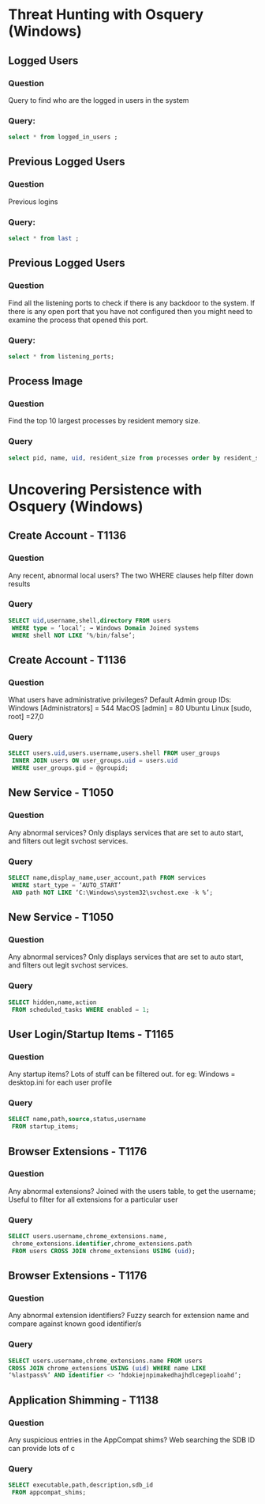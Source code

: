 # Threat Hunting with Osquery (Windows)

## Logged Users 
### Question
Query to find who are the logged in users in the system 

### Query:
```sql
select * from logged_in_users ;
```

## Previous Logged Users 
### Question
Previous logins

### Query:
```sql
select * from last ;
```

## Previous Logged Users 
### Question
Find all the listening ports to check if there is any backdoor to the system. If there is any open port that you have not configured then you might need to examine the process that opened this port.

### Query:
```sql
select * from listening_ports;
```

## Process Image 
### Question
Find the top 10 largest processes by resident memory size.

### Query
```sql
select pid, name, uid, resident_size from processes order by resident_size desc limit 10;
```

# Uncovering Persistence with Osquery (Windows)

## Create Account - T1136
### Question
Any recent, abnormal local users?
The two WHERE clauses help filter down results

### Query
```sql
SELECT uid,username,shell,directory FROM users
 WHERE type = ‘local’; → Windows Domain Joined systems
 WHERE shell NOT LIKE ‘%/bin/false’; 
```

## Create Account - T1136
### Question
What users have administrative privileges?
Default Admin group IDs:
Windows [Administrators] = 544
MacOS [admin] = 80
Ubuntu Linux [sudo, root] =27,0

### Query
```sql
SELECT users.uid,users.username,users.shell FROM user_groups
 INNER JOIN users ON user_groups.uid = users.uid
 WHERE user_groups.gid = @groupid;
```

## New Service - T1050
### Question
Any abnormal services?
Only displays services that are set to auto start, and filters out
legit svchost services.

### Query
```sql
SELECT name,display_name,user_account,path FROM services
 WHERE start_type = ‘AUTO_START’
 AND path NOT LIKE ‘C:\Windows\system32\svchost.exe -k %’;
```

## New Service - T1050
### Question
Any abnormal services?
Only displays services that are set to auto start, and filters out
legit svchost services.

### Query
```sql
SELECT hidden,name,action
 FROM scheduled_tasks WHERE enabled = 1;
```

## User Login/Startup Items - T1165
### Question
Any startup items?
Lots of stuff can be filtered out. for eg:
Windows = desktop.ini for each user profile

### Query
```sql
SELECT name,path,source,status,username
 FROM startup_items;
```

## Browser Extensions - T1176
### Question
Any abnormal extensions?
Joined with the users table, to get the username;
Useful to filter for all extensions for a particular user

### Query
```sql
SELECT users.username,chrome_extensions.name,
 chrome_extensions.identifier,chrome_extensions.path
 FROM users CROSS JOIN chrome_extensions USING (uid);
```

## Browser Extensions - T1176
### Question
Any abnormal extension identifiers?
Fuzzy search for extension name and compare against known
good identifier/s

### Query
```sql
SELECT users.username,chrome_extensions.name FROM users
CROSS JOIN chrome_extensions USING (uid) WHERE name LIKE
‘%lastpass%’ AND identifier <> ‘hdokiejnpimakedhajhdlcegeplioahd’;
```
## Application Shimming - T1138
### Question
Any suspicious entries in the AppCompat shims?
Web searching the SDB ID can provide lots of c

### Query
```sql
SELECT executable,path,description,sdb_id
 FROM appcompat_shims;
``` 
